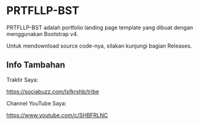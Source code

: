 # PRTFLLP-BST

PRTFLLP-BST adalah portfolio landing page template yang dibuat dengan menggunakan Bootstrap v4.

Untuk mendownload source code-nya, silakan kunjungi bagian Releases.

## Info Tambahan

Traktir Saya:

https://sociabuzz.com/lsfkrshb/tribe

Channel YouTube Saya:

https://www.youtube.com/c/SHBFRLNC
